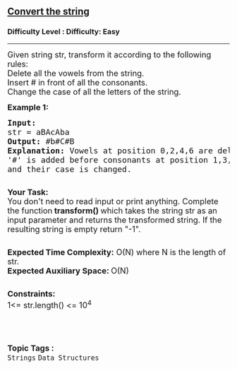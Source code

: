 <h2><a href="https://www.geeksforgeeks.org/problems/convert-the-string1022/1">Convert the string</a></h2><h3>Difficulty Level : Difficulty: Easy</h3><hr><div class="problems_problem_content__Xm_eO"><p><span style="font-size:18px">Given string&nbsp;str, transform it according to the following rules:<br>
Delete all the vowels from the string.<br>
Insert # in front of all the consonants.<br>
Change the case of all the letters of the string.&nbsp;</span></p>

<p><strong><span style="font-size:18px">Example 1:</span></strong></p>

<pre><span style="font-size:18px"><strong>Input:</strong>
str = aBAcAba
<strong>Output:</strong> #b#C#B
<strong>Explanation:</strong> Vowels at position 0,2,4,6 are deleted.
'#' is added before consonants at position 1,3,5 
and their case is changed.</span></pre>

<p><br>
<span style="font-size:18px"><strong>Your Task: &nbsp;</strong><br>
You don't need to read input or print anything. Complete the function<strong> transform() </strong>which takes the string str as an input parameter and returns the transformed string. If the resulting string is empty return "-1".</span></p>

<p><br>
<span style="font-size:18px"><strong>Expected Time Complexity:</strong> O(N) where N is the length of str.<br>
<strong>Expected Auxiliary Space: </strong>O(N) &nbsp;</span></p>

<p><br>
<span style="font-size:18px"><strong>Constraints:</strong><br>
1&lt;= str.length()&nbsp;&lt;= 10<sup>4</sup></span></p>

<p>&nbsp;</p>
</div><br><p><span style=font-size:18px><strong>Topic Tags : </strong><br><code>Strings</code>&nbsp;<code>Data Structures</code>&nbsp;
